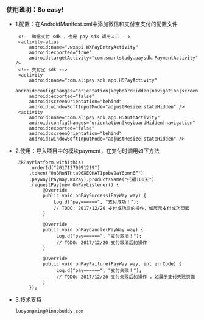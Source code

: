 ### 使用说明：So easy!
 * 1.配置：在AndroidManifest.xml中添加微信和支付宝支付的配置文件
       
        <!-- 微信支付 sdk ，也是 pay sdk 调用入口 -->
        <activity-alias
            android:name=".wxapi.WXPayEntryActivity"
            android:exported="true"
            android:targetActivity="com.smartstudy.paysdk.PaymentActivity" />
        <!-- 支付宝 sdk -->
        <activity
            android:name="com.alipay.sdk.app.H5PayActivity"
            android:configChanges="orientation|keyboardHidden|navigation|screenSize"
            android:exported="false"
            android:screenOrientation="behind"
            android:windowSoftInputMode="adjustResize|stateHidden" />
        <activity
            android:name="com.alipay.sdk.app.H5AuthActivity"
            android:configChanges="orientation|keyboardHidden|navigation"
            android:exported="false"
            android:screenOrientation="behind"
            android:windowSoftInputMode="adjustResize|stateHidden" />
 * 2.使用：导入项目中的模块payment，在支付时调用如下方法
 
        ZkPayPlatform.with(this)
            .orderId("20171279991219")
            .token("0nBRuNTHta96XEOHAT1pobV9aY6pmn6F")
            .payway(PayWay.WXPay).productsName("托福100天")
            .requestPay(new OnPayListener() {
                 @Override
                 public void onPaySuccess(PayWay way) {
                     Log.d("pay======", "支付成功！");
                     // TODO: 2017/12/20 支付成功后的操作，如展示支付成功页面
                 }
       
                 @Override
                 public void onPayCancle(PayWay way) {
                      Log.d("pay======", "支付取消！");
                      // TODO: 2017/12/20 支付取消后的操作
                 }
       
                 @Override
                 public void onPayFailure(PayWay way, int errCode) {
                      Log.d("pay======", "支付失败！");
                      // TODO: 2017/12/20 支付失败后的操作 ，如展示支付失败页面
                 }
            });
    
 * 3.技术支持
 
       luoyongming@innobuddy.com